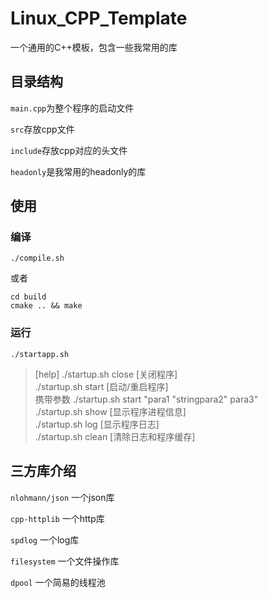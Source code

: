 # Linux_CPP_Template

一个通用的C++模板，包含一些我常用的库

## 目录结构


`main.cpp`为整个程序的启动文件

`src`存放cpp文件

`include`存放cpp对应的头文件

`headonly`是我常用的headonly的库

## 使用

### 编译

```shell
./compile.sh
```

或者

```shell
cd build
cmake .. && make
```


### 运行

```shell
./startapp.sh
```  
> [help]
> ./startup.sh close    [关闭程序] <br>
> ./startup.sh start    [启动/重启程序] <br> 
> 携带参数   ./startup.sh start "para1 \"stringpara2\" para3" <br>
> ./startup.sh show     [显示程序进程信息]  <br>
> ./startup.sh log      [显示程序日志]  <br>
> ./startup.sh clean    [清除日志和程序缓存]    <br>

## 三方库介绍

`nlohmann/json` 一个json库

`cpp-httplib` 一个http库

`spdlog` 一个log库

`filesystem` 一个文件操作库

`dpool` 一个简易的线程池

